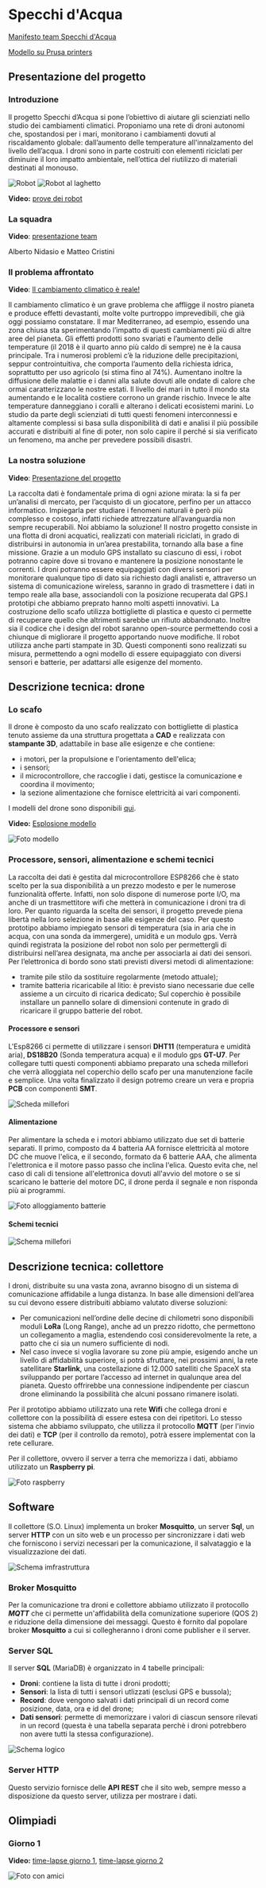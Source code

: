 # Specchi d'Acqua

[Manifesto team Specchi d'Acqua](Manifesto_team_Specchi_d'Acqua.pdf)

[Modello su Prusa printers](https://www.prusaprinters.org/prints/7135-drone-acquatico)

## Presentazione del progetto

### Introduzione
Il progetto Specchi d’Acqua si pone l’obiettivo di aiutare gli scienziati nello
studio dei cambiamenti climatici. Proponiamo una rete di droni autonomi
che, spostandosi per i mari, monitorano i cambiamenti dovuti al riscaldamento
globale: dall’aumento delle temperature all'innalzamento del livello dell’acqua.
I droni sono in parte costruiti con elementi riciclati per diminuire il loro
impatto ambientale, nell’ottica del riutilizzo di materiali destinati al monouso.

![Robot](Foto/Robot_1.jpeg)
![Robot al laghetto](Foto/Robot_al_laghetto.jpg)

**Video:** [prove dei robot](https://youtu.be/X26Ot0CG_ao)

### La squadra

**Video**: [presentazione team](https://youtu.be/9cNglWY3D-Q)

Alberto Nidasio e Matteo Cristini

### Il problema affrontato

**Video**: [Il cambiamento climatico è reale!](https://youtu.be/WMdsdqbVi9s)

Il cambiamento climatico è un grave problema che affligge il nostro pianeta e produce effetti devastanti, molte volte purtroppo imprevedibili, che già oggi possiamo constatare. Il mar Mediterraneo, ad esempio, essendo una zona chiusa sta sperimentando l’impatto di questi cambiamenti più di altre aree del pianeta.
Gli effetti prodotti sono svariati e l’aumento delle temperature (il 2018 è il quarto anno più caldo di sempre) ne è la causa principale. Tra i numerosi problemi c’è la riduzione delle precipitazioni, seppur controintuitiva, che comporta l’aumento della richiesta idrica, soprattutto per uso agricolo (si stima fino al 74%). Aumentano inoltre la diffusione delle malattie e i danni alla salute dovuti alle ondate di calore che ormai caratterizzano le nostre estati.
Il livello dei mari in tutto il mondo sta aumentando e le località costiere corrono un grande rischio. Invece le alte temperature danneggiano i coralli e alterano i delicati ecosistemi marini.
Lo studio da parte degli scienziati di tutti questi fenomeni interconnessi e altamente complessi si basa sulla disponibilità di dati e analisi il più possibile accurati e distribuiti al fine di poter, non solo capire il perché si sia verificato un fenomeno, ma anche per prevedere possibili disastri.

### La nostra soluzione

**Video**: [Presentazione del progetto](https://youtu.be/HUvQelgl1Qg)

La raccolta dati è fondamentale prima di ogni azione mirata: la si fa per un’analisi di mercato, per l’acquisto di un giocatore, perfino per un attacco informatico. Impiegarla per studiare i fenomeni naturali è però più complesso e costoso, infatti richiede attrezzature all’avanguardia non sempre recuperabili.
Noi abbiamo la soluzione! Il nostro progetto consiste in una flotta di droni acquatici, realizzati con materiali riciclati, in grado di distribuirsi in autonomia in un’area prestabilita, tornando alla base a fine missione. Grazie a un modulo GPS installato su ciascuno di essi, i robot potranno capire dove si trovano e mantenere la posizione nonostante le correnti. I droni potranno essere equipaggiati con diversi sensori per monitorare qualunque tipo di dato sia richiesto dagli analisti e, attraverso un sistema di comunicazione wireless, saranno in grado di trasmettere i dati in tempo reale alla base, associandoli con la posizione recuperata dal GPS.I prototipi che abbiamo preprato hanno molti aspetti innovativi. La costruzione dello scafo utilizza bottigliette di plastica e questo ci permette di recuperare quello che altrimenti sarebbe un rifiuto abbandonato.
Inoltre sia il codice che i design del robot saranno open-source permettendo così a chiunque di migliorare il progetto apportando nuove modifiche.
Il robot utilizza anche parti stampate in 3D. Questi componenti sono realizzati su misura, permettendo a ogni modello di essere equipaggiato con diversi sensori e batterie, per adattarsi alle esigenze del momento.

## Descrizione tecnica: drone

### Lo scafo

Il drone è composto da uno scafo realizzato con bottigliette di plastica tenuto assieme da una struttura progettata a **CAD** e realizzata con **stampante 3D**, adattabile in base alle esigenze e che contiene:
- i motori, per la propulsione e l'orientamento dell'elica;
- i sensori;
- il microcontrollore, che raccoglie i dati, gestisce la comunicazione e coordina il movimento;
- la sezione alimentazione che fornisce elettricità ai vari componenti.

I modelli del drone sono disponibili [qui](Modelli).

**Video:** [Esplosione modello](https://youtu.be/hAqc2swxTDc)

![Foto modello](Foto/Render_arancione.png)

### Processore, sensori, alimentazione e schemi tecnici

La raccolta dei dati è gestita dal microcontrollore ESP8266 che è stato scelto per la sua disponibilità a un prezzo modesto e per le numerose funzionalità offerte. Infatti, non solo dispone di numerose porte I/O, ma anche di un trasmettitore wifi che metterà in comunicazione i droni tra di loro. Per quanto riguarda la scelta dei sensori, il progetto prevede piena libertà nella loro selezione in base alle esigenze del caso. Per questo prototipo abbiamo impiegato sensori di temperatura (sia in aria che in acqua, con una sonda da immergere), umidità e un modulo gps. Verrà quindi registrata la posizione del robot non solo per permettergli di distribuirsi nell’area designata, ma anche per associarla ai dati dei sensori.
Per l’elettronica di bordo sono stati previsti diversi metodi di alimentazione:
- tramite pile stilo da sostituire regolarmente (metodo attuale);
- tramite batteria ricaricabile al litio: è previsto siano necessarie due celle
assieme a un circuito di ricarica dedicato; Sul coperchio è possibile installare un pannello solare di dimensioni contenute in grado di ricaricare il gruppo batterie del robot.

#### Processore e sensori

L'Esp8266 ci permette di utilizzare i sensori **DHT11** (temperatura e umidità aria), **DS18B20** (Sonda temperatura acqua) e il modulo gps **GT-U7**. Per collegare tutti questi componenti abbiamo preparato una scheda millefori che verrà alloggiata nel coperchio dello scafo per una manutenzione facile e semplice. Una volta finalizzato il design potremo creare un vera e propria **PCB** con componenti **SMT**.

![Scheda millefori](Foto/Scheda_millefori.jpg)

#### Alimentazione

Per alimentare la scheda e i motori abbiamo utilizzato due set di batterie separati. Il primo, composto da 4 batteria AA fornisce elettricità al motore DC che muove l'elica, e il secondo, formato da 6 batterie AAA, che alimenta l'elettronica e il motore passo passo che inclina l'elica.
Questo evita che, nel caso di cali di tensione all'elettronica dovuti all'avvio del motore o se si scaricano le batterie del motore DC, il drone perda il segnale e non risponda più ai programmi.

![Foto alloggiamento batterie](Foto/Alloggiamento_componenti.jpg)

#### Schemi tecnici

![Schema millefori]()

## Descrizione tecnica: collettore

I droni, distribuite su una vasta zona, avranno bisogno di un sistema di comunicazione affidabile a lunga distanza. In base alle dimensioni dell’area su cui devono essere distribuiti abbiamo valutato diverse soluzioni:
- Per comunicazioni nell’ordine delle decine di chilometri sono disponibili moduli **LoRa** (Long Range), anche ad un prezzo ridotto, che permettono un collegamento a maglia, estendendo così considerevolmente la rete, a patto che ci sia un numero sufficiente di nodi.
- Nel caso invece si voglia lavorare su zone più ampie, esigendo anche un livello di affidabilità superiore, si potrà sfruttare, nei prossimi anni, la rete satellitare **​Starlink**,​ una costellazione di 12.000 satelliti che SpaceX sta sviluppando per portare l’accesso ad internet in qualunque area del pianeta. Questo offrirebbe una connessione indipendente per ciascun drone eliminando la possibilità che alcuni possano rimanere isolati.

Per il prototipo abbiamo utilizzato una rete **Wifi** che collega droni e collettore con la possibilità di essere estesa con dei ripetitori. Lo stesso sistema che abbiamo sviluppato, che utilizza il protocollo **MQTT** (per l'invio dei dati)  e **TCP** (per il controllo da remoto), potrà essere implementat con la rete cellurare.

Per il collettore, ovvero il server a terra che memorizza i dati, abbiamo utilizzato un **Raspberry pi**.

![Foto raspberry](Foto/Raspberry.jpg)

## Software

Il collettore (S.O. Linux) implementa un broker **Mosquitto**, un server **Sql**, un server **HTTP** con un sito web e un processo per sincronizzare i dati web che forniscono i servizi necessari per la comunicazione, il salvataggio e la visualizzazione dei dati.

![Schema imfrastruttura](Foto/Schema_infrastruttura.jpg)

### Broker Mosquitto

Per la comunicazione tra droni e collettore abbiamo utilizzato il protocollo ***MQTT*** che ci permette un'affidabilità della comunizatione superiore (QOS 2) e riduzione della dimensione dei messaggi. Questo è fornito dal popolare broker **Mosquitto** a cui si collegheranno i droni come publisher e il server.

### Server SQL

Il server **SQL** (MariaDB) è organizzato in 4 tabelle principali:
- **Droni**: contiene la lista di tutte i droni prodotti;
- **Sensori**: la lista di tutti i sensori utlizzati (esclusi GPS e bussola);
- **Record**: dove vengono salvati i dati principali di un record come posizione, data, ora e id del drone;
- **Dati sensori**: permette di memorizzare i valori di ciascun sensore rilevati in un record (questa è una tabella separata perchè i droni potrebbero non avere tutti la stessa configurazione).

![Schema logico](Collettore/Database/Schema_logico.png)

### Server HTTP

Questo servizio fornisce delle **API REST** che il sito web, sempre messo a disposizione da questo server, utilizza per mostrare i dati.

## Olimpiadi

### Giorno 1
**Video:** [time-lapse giorno 1](https://youtu.be/L8EZxuS9RvE), [time-lapse giorno 2](https://youtu.be/6cRvtolq8c4)

![Foto con amici](Foto/Foto_con_assistenti.jpg)
